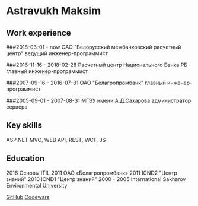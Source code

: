 # Astravukh Maksim

## Work experience

###2018-03-01 - now
ОАО "Белорусский межбанковский расчетный центр"
ведущий инженер-программист

###2016-11-16 - 2018-02-28
Расчетный центр Национального Банка РБ
главный инженер-программист

###2007-09-16 - 2016-07-31
ОАО "Белагропромбанк"
главный инженер-программист

###2005-09-01 - 2007-08-31
МГЭУ имени А.Д.Сахарова
администратор сервера

## Key skills
ASP.NET MVC, WEB API, REST, WCF, JS

## Education
2016 Основы ITIL 2011 ОАО «Белагропромбанк»
2011 ICND2 "Центр знаний"
2010 ICND1 "Центр знаний"
2000 - 2005 International Sakharov Environmental University

[GitHub](https://github.com/astravukh)
[Codewars](https://github.com/astravukh)
